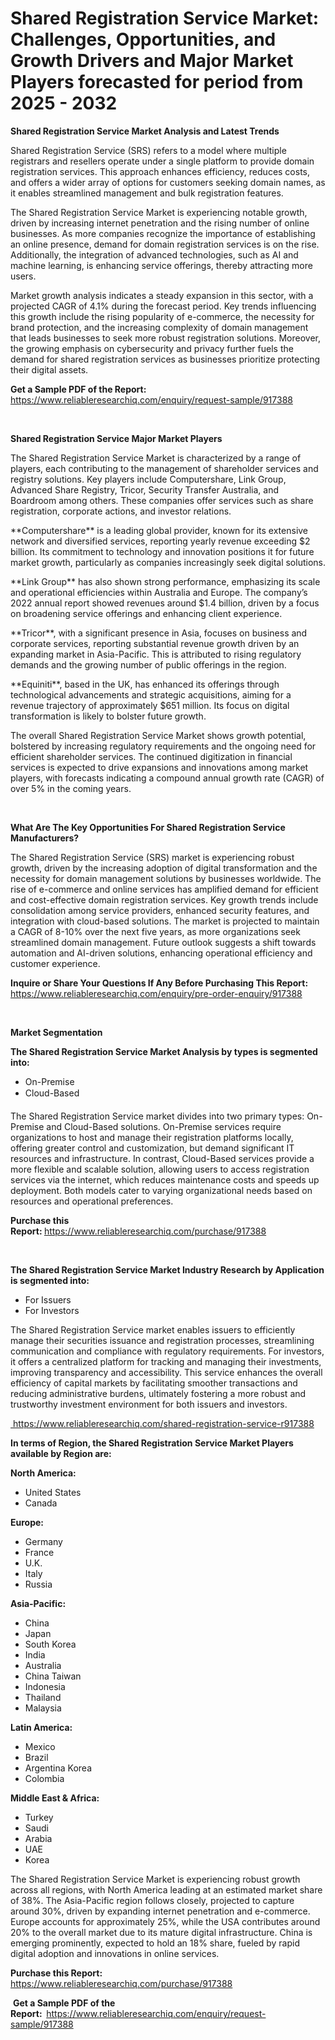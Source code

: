 <p><h1>Shared Registration Service Market: Challenges, Opportunities, and Growth Drivers and Major Market Players forecasted for period from 2025 - 2032</h1></p><p><strong>Shared Registration Service Market Analysis and Latest Trends</strong></p>
<p><p>Shared Registration Service (SRS) refers to a model where multiple registrars and resellers operate under a single platform to provide domain registration services. This approach enhances efficiency, reduces costs, and offers a wider array of options for customers seeking domain names, as it enables streamlined management and bulk registration features.</p><p>The Shared Registration Service Market is experiencing notable growth, driven by increasing internet penetration and the rising number of online businesses. As more companies recognize the importance of establishing an online presence, demand for domain registration services is on the rise. Additionally, the integration of advanced technologies, such as AI and machine learning, is enhancing service offerings, thereby attracting more users.</p><p>Market growth analysis indicates a steady expansion in this sector, with a projected CAGR of 4.1% during the forecast period. Key trends influencing this growth include the rising popularity of e-commerce, the necessity for brand protection, and the increasing complexity of domain management that leads businesses to seek more robust registration solutions. Moreover, the growing emphasis on cybersecurity and privacy further fuels the demand for shared registration services as businesses prioritize protecting their digital assets.</p></p>
<p><strong>Get a Sample PDF of the Report:&nbsp;</strong> <a href="https://www.reliableresearchiq.com/enquiry/request-sample/917388?utm_campaign=2336&utm_medium=2&utm_source=Github&utm_content=ia&utm_term=18042025&utm_id=shared-registration-service">https://www.reliableresearchiq.com/enquiry/request-sample/917388</a></p>
<p>&nbsp;</p>
<p><strong>Shared Registration Service Major Market Players</strong></p>
<p><p>The Shared Registration Service Market is characterized by a range of players, each contributing to the management of shareholder services and registry solutions. Key players include Computershare, Link Group, Advanced Share Registry, Tricor, Security Transfer Australia, and Boardroom among others. These companies offer services such as share registration, corporate actions, and investor relations.</p><p>**Computershare** is a leading global provider, known for its extensive network and diversified services, reporting yearly revenue exceeding $2 billion. Its commitment to technology and innovation positions it for future market growth, particularly as companies increasingly seek digital solutions.</p><p>**Link Group** has also shown strong performance, emphasizing its scale and operational efficiencies within Australia and Europe. The company’s 2022 annual report showed revenues around $1.4 billion, driven by a focus on broadening service offerings and enhancing client experience.</p><p>**Tricor**, with a significant presence in Asia, focuses on business and corporate services, reporting substantial revenue growth driven by an expanding market in Asia-Pacific. This is attributed to rising regulatory demands and the growing number of public offerings in the region.</p><p>**Equiniti**, based in the UK, has enhanced its offerings through technological advancements and strategic acquisitions, aiming for a revenue trajectory of approximately $651 million. Its focus on digital transformation is likely to bolster future growth.</p><p>The overall Shared Registration Service Market shows growth potential, bolstered by increasing regulatory requirements and the ongoing need for efficient shareholder services. The continued digitization in financial services is expected to drive expansions and innovations among market players, with forecasts indicating a compound annual growth rate (CAGR) of over 5% in the coming years.</p></p>
<p>&nbsp;</p>
<p><strong>What Are The Key Opportunities For Shared Registration Service Manufacturers?</strong></p>
<p><p>The Shared Registration Service (SRS) market is experiencing robust growth, driven by the increasing adoption of digital transformation and the necessity for domain management solutions by businesses worldwide. The rise of e-commerce and online services has amplified demand for efficient and cost-effective domain registration services. Key growth trends include consolidation among service providers, enhanced security features, and integration with cloud-based solutions. The market is projected to maintain a CAGR of 8-10% over the next five years, as more organizations seek streamlined domain management. Future outlook suggests a shift towards automation and AI-driven solutions, enhancing operational efficiency and customer experience.</p></p>
<p><strong>Inquire or Share Your Questions If Any Before Purchasing This Report:</strong> <a href="https://www.reliableresearchiq.com/enquiry/pre-order-enquiry/917388?utm_campaign=2336&utm_medium=2&utm_source=Github&utm_content=ia&utm_term=18042025&utm_id=shared-registration-service">https://www.reliableresearchiq.com/enquiry/pre-order-enquiry/917388</a></p>
<p>&nbsp;</p>
<p><strong>Market Segmentation</strong></p>
<p><strong>The Shared Registration Service Market Analysis by types is segmented into:</strong></p>
<p><ul><li>On-Premise</li><li>Cloud-Based</li></ul></p>
<p><p>The Shared Registration Service market divides into two primary types: On-Premise and Cloud-Based solutions. On-Premise services require organizations to host and manage their registration platforms locally, offering greater control and customization, but demand significant IT resources and infrastructure. In contrast, Cloud-Based services provide a more flexible and scalable solution, allowing users to access registration services via the internet, which reduces maintenance costs and speeds up deployment. Both models cater to varying organizational needs based on resources and operational preferences.</p></p>
<p><strong>Purchase this Report:&nbsp;</strong><a href="https://www.reliableresearchiq.com/purchase/917388?utm_campaign=2336&utm_medium=2&utm_source=Github&utm_content=ia&utm_term=18042025&utm_id=shared-registration-service">https://www.reliableresearchiq.com/purchase/917388</a></p>
<p>&nbsp;</p>
<p><strong>The Shared Registration Service Market Industry Research by Application is segmented into:</strong></p>
<p><ul><li>For Issuers</li><li>For Investors</li></ul></p>
<p><p>The Shared Registration Service market enables issuers to efficiently manage their securities issuance and registration processes, streamlining communication and compliance with regulatory requirements. For investors, it offers a centralized platform for tracking and managing their investments, improving transparency and accessibility. This service enhances the overall efficiency of capital markets by facilitating smoother transactions and reducing administrative burdens, ultimately fostering a more robust and trustworthy investment environment for both issuers and investors.</p></p>
<p><a href="https://www.reliableresearchiq.com/shared-registration-service-r917388?utm_campaign=2336&utm_medium=2&utm_source=Github&utm_content=ia&utm_term=18042025&utm_id=shared-registration-service">&nbsp;https://www.reliableresearchiq.com/shared-registration-service-r917388</a></p>
<p><strong>In terms of Region, the Shared Registration Service Market Players available by Region are:</strong></p>
<p>
    <p> <strong> North America: </strong>
        <ul>
            <li>United States</li>
            <li>Canada</li>
        </ul>
        </p> 
    <p> <strong> Europe: </strong>
        <ul>
            <li>Germany</li>
            <li>France</li>
            <li>U.K.</li>
            <li>Italy</li>
            <li>Russia</li>
        </ul>
        </p> 
    <p> <strong> Asia-Pacific: </strong>
        <ul>
            <li>China</li>
            <li>Japan</li>
            <li>South Korea</li>
            <li>India</li>
            <li>Australia</li>
            <li>China Taiwan</li>
            <li>Indonesia</li>
            <li>Thailand</li>
            <li>Malaysia</li>
        </ul>
        </p> 
    <p> <strong> Latin America: </strong>
        <ul>
            <li>Mexico</li>
            <li>Brazil</li>
            <li>Argentina Korea</li>
            <li>Colombia</li>
        </ul>
        </p> 
    <p> <strong> Middle East & Africa: </strong>
        <ul>
            <li>Turkey</li>
            <li>Saudi</li>
            <li>Arabia</li>
            <li>UAE</li>
            <li>Korea</li>
        </ul>
    </p>
    </p>
<p><p>The Shared Registration Service Market is experiencing robust growth across all regions, with North America leading at an estimated market share of 38%. The Asia-Pacific region follows closely, projected to capture around 30%, driven by expanding internet penetration and e-commerce. Europe accounts for approximately 25%, while the USA contributes around 20% to the overall market due to its mature digital infrastructure. China is emerging prominently, expected to hold an 18% share, fueled by rapid digital adoption and innovations in online services.</p></p>
<p><strong>Purchase this Report: </strong><a href="https://www.reliableresearchiq.com/purchase/917388?utm_campaign=2336&utm_medium=2&utm_source=Github&utm_content=ia&utm_term=18042025&utm_id=shared-registration-service">https://www.reliableresearchiq.com/purchase/917388</a></p>
<p>&nbsp;<strong>Get a Sample PDF of the Report:&nbsp;&nbsp;</strong><a href="https://www.reliableresearchiq.com/enquiry/request-sample/917388?utm_campaign=2336&utm_medium=2&utm_source=Github&utm_content=ia&utm_term=18042025&utm_id=shared-registration-service">https://www.reliableresearchiq.com/enquiry/request-sample/917388</a></p>
<p><strong></strong></p>
<p><p></p><p></p><p></p></p>
